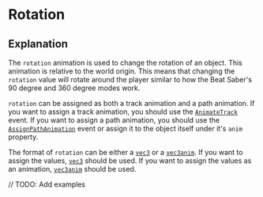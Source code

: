 # Rotation

## Explanation

The `rotation` animation is used to change the rotation of an object. This animation is relative to the world origin. This means that changing the `rotation` value will rotate around the player similar to how the Beat Saber's 90 degree and 360 degree modes work.

`rotation` can be assigned as both a track animation and a path animation. If you want to assign a track animation, you should use the [`AnimateTrack`](../customEvents/AnimateTrack) event. If you want to assign a path animation, you should use the [`AssignPathAnimation`](../customEvents/assignPathAnimation) event or assign it to the object itself under it's `anim` property.

The format of `rotation` can be either a [`vec3`](../types/vec3) or a [`vec3anim`](../types/vec3anim). If you want to assign the values, [`vec3`](../types/vec3) should be used. If you want to assign the values as an animation, [`vec3anim`](../types/vec3anim) should be used.

// TODO: Add examples